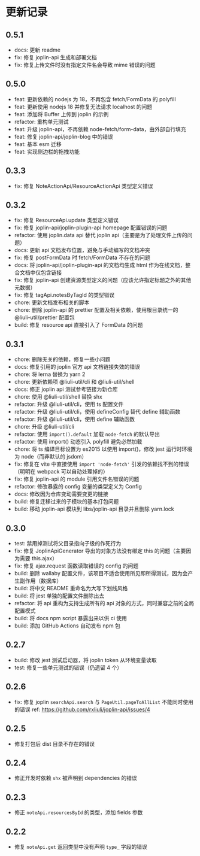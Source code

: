# 更新记录

## 0.5.1

- docs: 更新 readme
- fix: 修复 joplin-api 生成和部署文档
- fix: 修复上传文件时没有指定文件名会导致 mime 错误的问题

## 0.5.0

- feat: 更新依赖的 nodejs 为 18，不再包含 fetch/FormData 的 polyfill
- feat: 更新使用 nodejs 18 并修复无法请求 localhost 的问题
- feat: 添加将 Buffer 上传到 joplin 的示例
- refactor: 重构单元测试
- feat: 升级 joplin-api，不再依赖 node-fetch/form-data，由外部自行填充
- feat: 修复 joplin-api/joplin-blog 中的错误
- feat: 基本 esm 迁移
- feat: 实现侧边栏的拖拽功能

## 0.3.3

- fix: 修复 NoteActionApi/ResourceActionApi 类型定义错误

## 0.3.2

- fix: 修复 ResourceApi.update 类型定义错误
- fix: 修复 joplin-api/joplin-plugin-api homepage 配置错误的问题
- refactor: 使用 joplin.data api 替代 joplin api（主要是为了处理文件上传的问题）
- docs: 更新 api 文档发布位置，避免与手动编写的文档冲突
- fix: 修复 postFormData 时 fetch/FormData 不存在的问题
- docs: 将 joplin-api/joplin-plugin-api 的文档均生成 html 作为在线文档，整合文档中仅包含链接
- fix: 修复 joplin-api 创建资源类型定义的问题（应该允许指定标题之外的其他元数据）
- fix: 修复 tagApi.notesByTagId 的类型错误
- chore: 更新文档发布相关的脚本
- chore: 删除 joplin-api 的 prettier 配置及相关依赖，使用根目录统一的 @liuli-util/prettier 配置包
- build: 修复 resource api 直接引入了 FormData 的问题

## 0.3.1

- chore: 删除无关的依赖，修复一些小问题
- docs: 修复引用的 joplin 官方 api 文档链接失效的错误
- chore: 将 lerna 替换为 yarn 2
- chore: 更新依赖项 @liuli-util/cli 和 @liuli-util/shell
- docs: 修正 joplin api 测试参考链接为新仓库
- chore: 使用 @liuli-util/shell 替换 shx
- refactor: 升级 @liuli-util/cli，使用 ts 配置文件
- refactor: 升级 @liuli-util/cli，使用 defineConfig 替代 define 辅助函数
- refactor: 升级 @liuli-util/cli，使用 define 辅助函数
- chore: 升级 @liuli-util/cli
- refactor: 使用 `import().default` 加载 `node-fetch` 的默认导出
- refactor: 使用 import() 动态引入 polyfill 避免必然加载
- chore: 将 ts 编译目标设置为 es2015 以使用 import()，修改 jest 运行时环境为 node（而非默认的 jsdom）
- fix: 修复在 vite 中直接使用 `import 'node-fetch'` 引发的依赖找不到的错误（明明在 webpack 可以自动处理掉的）
- fix: 修复 joplin-api 的 module 引用文件名错误的问题
- refactor: 修改暴露的 config 变量的类型定义为 Config
- docs: 修改因为仓库变动需要变更的链接
- build: 修复迁移过来的子模块的基本打包问题
- build: 移动 joplin-api 模块到 libs/joplin-api 目录并且删除 yarn.lock

## 0.3.0

- test: 禁用掉测试将父目录指向子级的作死行为
- fix: 修复 JoplinApiGenerator 导出的对象方法没有绑定 this 的问题（主要因为需要 this.ajax）
- fix: 修复 ajax.request 函数读取错误的 config 的问题
- build: 删除 wallaby 配置文件，该项目不适合使用所见即所得测试，因为会产生副作用（数据库）
- build: 将中文 README 重命名为大写下划线风格
- build: 将 jest 单独的配置文件删除出去
- refactor: 将 api 重构为支持生成所有的 api 对象的方式，同时兼容之前的全局配置模式
- build: 将 docs npm script 暴露出来以供 ci 使用
- build: 添加 GitHub Actions 自动发布 npm 包

## 0.2.7

- build: 修改 jest 测试启动器，将 joplin token 从环境变量读取
- test: 修复一些单元测试的错误（仍遗留 4 个）

## 0.2.6

- fix: 修复 joplin `searchApi.search` 与 `PageUtil.pageToAllList` 不能同时使用的错误
  ref: https://github.com/rxliuli/joplin-api/issues/4

## 0.2.5

- 修复打包后 dist 目录不存在的错误

## 0.2.4

- 修正开发时依赖 `shx` 被声明到 dependencies 的错误

## 0.2.3

- 修正 `noteApi.resourcesById` 的类型，添加 fields 参数

## 0.2.2

- 修复 `noteApi.get` 返回类型中没有声明 `type_` 字段的错误
